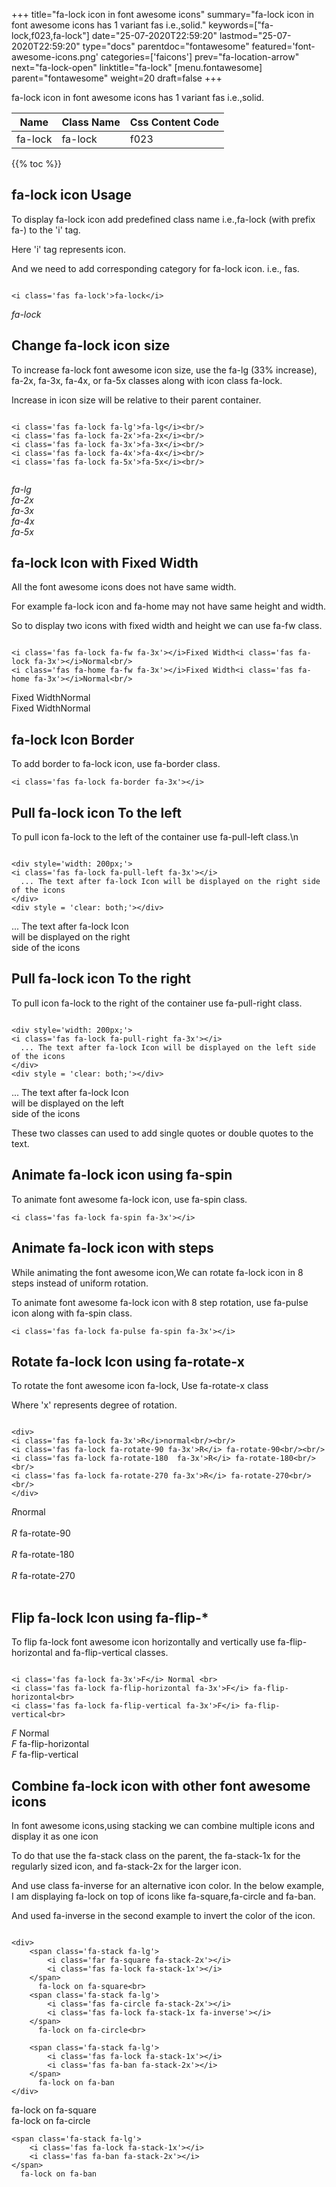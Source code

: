 +++
title="fa-lock icon in font awesome icons"
summary="fa-lock icon in font awesome icons has 1 variant fas i.e.,solid."
keywords=["fa-lock,f023,fa-lock"]
date="25-07-2020T22:59:20"
lastmod="25-07-2020T22:59:20"
type="docs"
parentdoc="fontawesome"
featured='font-awesome-icons.png'
categories=['faicons']
prev="fa-location-arrow"
next="fa-lock-open"
linktitle="fa-lock"
[menu.fontawesome]
parent="fontawesome"
weight=20
draft=false
+++


fa-lock icon in font awesome icons has 1 variant fas i.e.,solid.

<div class='table-responsive'><table class='table'><thead><tr><th>Name</th><th>Class Name</th><th>Css Content Code</th></tr></thead><tbody><tr><td>fa-lock</td><td>fa-lock</td><td>f023</td></tr></tbody></table></div>


{{% toc %}}


## fa-lock icon Usage

To display fa-lock icon add predefined class name i.e.,fa-lock (with prefix fa-) to the 'i' tag.

Here 'i' tag represents icon.

And we need to add corresponding category for fa-lock icon. i.e., fas.


```

<i class='fas fa-lock'>fa-lock</i>
```

<i class='fas fa-lock'>fa-lock</i>




## Change fa-lock icon size
To increase fa-lock font awesome icon size, use the fa-lg (33% increase), fa-2x, fa-3x, fa-4x, or fa-5x classes along with icon class fa-lock.

Increase in icon size will be relative to their parent container. 

```

<i class='fas fa-lock fa-lg'>fa-lg</i><br/>
<i class='fas fa-lock fa-2x'>fa-2x</i><br/>
<i class='fas fa-lock fa-3x'>fa-3x</i><br/>
<i class='fas fa-lock fa-4x'>fa-4x</i><br/>
<i class='fas fa-lock fa-5x'>fa-5x</i><br/>
            
```

<i class='fas fa-lock fa-lg'>fa-lg</i><br/>
<i class='fas fa-lock fa-2x'>fa-2x</i><br/>
<i class='fas fa-lock fa-3x'>fa-3x</i><br/>
<i class='fas fa-lock fa-4x'>fa-4x</i><br/>
<i class='fas fa-lock fa-5x'>fa-5x</i><br/>
            



## fa-lock Icon with Fixed Width 

All the font awesome icons does not have same width.

For example fa-lock icon and fa-home may not have same height and width.

So to display two icons with fixed width and height we can use fa-fw class.


```

<i class='fas fa-lock fa-fw fa-3x'></i>Fixed Width<i class='fas fa-lock fa-3x'></i>Normal<br/>
<i class='fas fa-home fa-fw fa-3x'></i>Fixed Width<i class='fas fa-home fa-3x'></i>Normal<br/>
```

<i class='fas fa-lock fa-fw fa-3x'></i>Fixed Width<i class='fas fa-lock fa-3x'></i>Normal<br/>
<i class='fas fa-home fa-fw fa-3x'></i>Fixed Width<i class='fas fa-home fa-3x'></i>Normal<br/>



## fa-lock Icon Border 

To add border to fa-lock icon, use fa-border class.


```
<i class='fas fa-lock fa-border fa-3x'></i>

```
<i class='fas fa-lock fa-border fa-3x'></i>





## Pull fa-lock icon To the left

To pull icon fa-lock to the left of the container use fa-pull-left class.\n

```

<div style='width: 200px;'>
<i class='fas fa-lock fa-pull-left fa-3x'></i>
  ... The text after fa-lock Icon will be displayed on the right side of the icons
</div>
<div style = 'clear: both;'></div>
```

<div style='width: 200px;'>
<i class='fas fa-lock fa-pull-left fa-3x'></i>
  ... The text after fa-lock Icon will be displayed on the right side of the icons
</div>
<div style = 'clear: both;'></div>




## Pull fa-lock icon To the right
To pull icon fa-lock to the right of the container use fa-pull-right class.

```

<div style='width: 200px;'>
<i class='fas fa-lock fa-pull-right fa-3x'></i>
  ... The text after fa-lock Icon will be displayed on the left side of the icons
</div>
<div style = 'clear: both;'></div>
```

<div style='width: 200px;'>
<i class='fas fa-lock fa-pull-right fa-3x'></i>
  ... The text after fa-lock Icon will be displayed on the left side of the icons
</div>
<div style = 'clear: both;'></div>

These two classes can used to add single quotes or double quotes to the text.


## Animate fa-lock icon using fa-spin
To animate font awesome fa-lock icon, use fa-spin class.

```
<i class='fas fa-lock fa-spin fa-3x'></i>
```
<i class='fas fa-lock fa-spin fa-3x'></i>




## Animate fa-lock icon with steps
While animating the font awesome icon,We can rotate fa-lock icon in 8 steps instead of uniform rotation.

To animate font awesome fa-lock icon with 8 step rotation, use fa-pulse icon along with fa-spin class.


```
<i class='fas fa-lock fa-pulse fa-spin fa-3x'></i>

```
<i class='fas fa-lock fa-pulse fa-spin fa-3x'></i>





## Rotate fa-lock Icon using fa-rotate-x
To rotate the font awesome icon fa-lock, Use fa-rotate-x class

Where 'x' represents degree of rotation.


```

<div>
<i class='fas fa-lock fa-3x'>R</i>normal<br/><br/>
<i class='fas fa-lock fa-rotate-90 fa-3x'>R</i> fa-rotate-90<br/><br/> 
<i class='fas fa-lock fa-rotate-180  fa-3x'>R</i> fa-rotate-180<br/><br/> 
<i class='fas fa-lock fa-rotate-270 fa-3x'>R</i> fa-rotate-270<br/><br/>
</div>
```

<div>
<i class='fas fa-lock fa-3x'>R</i>normal<br/><br/>
<i class='fas fa-lock fa-rotate-90 fa-3x'>R</i> fa-rotate-90<br/><br/> 
<i class='fas fa-lock fa-rotate-180  fa-3x'>R</i> fa-rotate-180<br/><br/> 
<i class='fas fa-lock fa-rotate-270 fa-3x'>R</i> fa-rotate-270<br/><br/>
</div>




## Flip fa-lock Icon using fa-flip-*
To flip fa-lock font awesome icon horizontally and vertically use fa-flip-horizontal and fa-flip-vertical classes. 

```

<i class='fas fa-lock fa-3x'>F</i> Normal <br>
<i class='fas fa-lock fa-flip-horizontal fa-3x'>F</i> fa-flip-horizontal<br>
<i class='fas fa-lock fa-flip-vertical fa-3x'>F</i> fa-flip-vertical<br>
```

<i class='fas fa-lock fa-3x'>F</i> Normal <br>
<i class='fas fa-lock fa-flip-horizontal fa-3x'>F</i> fa-flip-horizontal<br>
<i class='fas fa-lock fa-flip-vertical fa-3x'>F</i> fa-flip-vertical<br>




## Combine fa-lock icon with other font awesome icons
In font awesome icons,using stacking we can combine multiple icons and display it as one icon 

To do that use the fa-stack class on the parent, the fa-stack-1x for the regularly sized icon, and fa-stack-2x for the larger icon.

And use class fa-inverse for an alternative icon color. 
In the below example, I am displaying fa-lock on top of icons like fa-square,fa-circle and fa-ban.

And used fa-inverse in the second example to invert the color of the icon.

```

<div>
    <span class='fa-stack fa-lg'>
        <i class='far fa-square fa-stack-2x'></i>
        <i class='fas fa-lock fa-stack-1x'></i>
    </span>
      fa-lock on fa-square<br>
    <span class='fa-stack fa-lg'>
        <i class='fas fa-circle fa-stack-2x'></i>
        <i class='fas fa-lock fa-stack-1x fa-inverse'></i>
    </span>
      fa-lock on fa-circle<br>

    <span class='fa-stack fa-lg'>
        <i class='fas fa-lock fa-stack-1x'></i>
        <i class='fas fa-ban fa-stack-2x'></i>
    </span>
      fa-lock on fa-ban
</div>
```

<div>
    <span class='fa-stack fa-lg'>
        <i class='far fa-square fa-stack-2x'></i>
        <i class='fas fa-lock fa-stack-1x'></i>
    </span>
      fa-lock on fa-square<br>
    <span class='fa-stack fa-lg'>
        <i class='fas fa-circle fa-stack-2x'></i>
        <i class='fas fa-lock fa-stack-1x fa-inverse'></i>
    </span>
      fa-lock on fa-circle<br>

    <span class='fa-stack fa-lg'>
        <i class='fas fa-lock fa-stack-1x'></i>
        <i class='fas fa-ban fa-stack-2x'></i>
    </span>
      fa-lock on fa-ban
</div>






